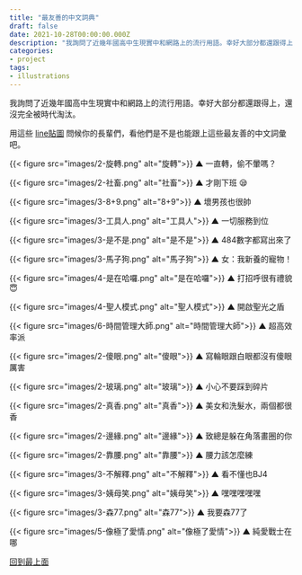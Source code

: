```yaml
---
title: "最友善的中文詞典"
draft: false
date: 2021-10-28T00:00:00.000Z
description: "我詢問了近幾年國高中生現實中和網路上的流行用語。幸好大部分都還跟得上，還沒完全被時代淘汰。"
categories:
- project
tags:
- illustrations
---
```


我詢問了近幾年國高中生現實中和網路上的流行用語。幸好大部分都還跟得上，還沒完全被時代淘汰。

用這些 [line貼圖](https://store.line.me/stickershop/product/17250579) 問候你的長輩們，看他們是不是也能跟上這些最友善的中文詞彙吧。

{{< figure src="images/2-旋轉.png" alt="旋轉">}}
▲ 一直轉，偷不暈嗎？

{{< figure src="images/2-社畜.png" alt="社畜">}}
▲ 才剛下班 😪

{{< figure src="images/3-8+9.png" alt="8+9">}}
▲ 壞男孩也很帥

{{< figure src="images/3-工具人.png" alt="工具人">}}
▲ 一切服務到位

{{< figure src="images/3-是不是.png" alt="是不是">}}
▲ 484數字都寫出來了

{{< figure src="images/3-馬子狗.png" alt="馬子狗">}}
▲ 女：我新養的寵物！

{{< figure src="images/4-是在哈囉.png" alt="是在哈囉">}}
▲ 打招呼很有禮貌 😇

{{< figure src="images/4-聖人模式.png" alt="聖人模式">}}
▲ 開啟聖光之盾

{{< figure src="images/6-時間管理大師.png" alt="時間管理大師">}}
▲ 超高效率派

{{< figure src="images/2-傻眼.png" alt="傻眼">}}
▲ 寫輪眼跟白眼都沒有傻眼厲害

{{< figure src="images/2-玻璃.png" alt="玻璃">}}
▲ 小心不要踩到碎片

{{< figure src="images/2-真香.png" alt="真香">}}
▲ 美女和洗髮水，兩個都很香

{{< figure src="images/2-邊緣.png" alt="邊緣">}}
▲ 致總是躲在角落畫圈的你

{{< figure src="images/2-靠腰.png" alt="靠腰">}}
▲ 腰力該怎麼練

{{< figure src="images/3-不解釋.png" alt="不解釋">}}
▲ 看不懂也BJ4

{{< figure src="images/3-姨母笑.png" alt="姨母笑">}}
▲ 嘿嘿嘿嘿嘿

{{< figure src="images/3-森77.png" alt="森77">}}
▲ 我要森77了

{{< figure src="images/5-像極了愛情.png" alt="像極了愛情">}}
▲ 純愛戰士在哪

[回到最上面](#)